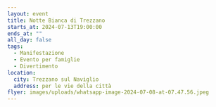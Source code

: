 ```yaml
---
layout: event
title: Notte Bianca di Trezzano
starts_at: 2024-07-13T19:00:00
ends_at: ""
all_day: false
tags:
  - Manifestazione
  - Evento per famiglie
  - Divertimento
location:
  city: Trezzano sul Naviglio
  address: per le vie della città
flyer: images/uploads/whatsapp-image-2024-07-08-at-07.47.56.jpeg
---
```

